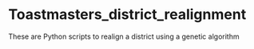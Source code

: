 # Toastmasters_district_realignment
These are Python scripts to realign a district using a genetic algorithm

